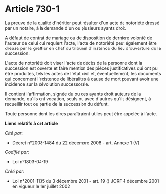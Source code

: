 # Article 730-1

La preuve de la qualité d'héritier peut résulter d'un acte de notoriété dressé par un notaire, à la demande d'un ou plusieurs
ayants droit.

A défaut de contrat de mariage ou de disposition de dernière volonté de l'auteur de celui qui requiert l'acte, l'acte de
notoriété peut également être dressé par le greffier en chef du tribunal d'instance du lieu d'ouverture de la succession.

L'acte de notoriété doit viser l'acte de décès de la personne dont la succession est ouverte et faire mention des pièces
justificatives qui ont pu être produites, tels les actes de l'état civil et, éventuellement, les documents qui concernent
l'existence de libéralités à cause de mort pouvant avoir une incidence sur la dévolution successorale.

Il contient l'affirmation, signée du ou des ayants droit auteurs de la demande, qu'ils ont vocation, seuls ou avec d'autres
qu'ils désignent, à recueillir tout ou partie de la succession du défunt.

Toute personne dont les dires paraîtraient utiles peut être appelée à l'acte.

**Liens relatifs à cet article**

_Cité par_:

  - Décret n°2008-1484 du 22 décembre 2008 - art. Annexe 1 (V)

_Codifié par_:

  - Loi n°1803-04-19

_Créé par_:

  - Loi n°2001-1135 du 3 décembre 2001 - art. 19 () JORF 4 décembre 2001 en vigueur le 1er juillet 2002
